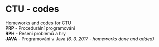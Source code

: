 # CTU - codes
Homeworks and codes for CTU<br>
<b>PRP</b> - Procedurální programování<br>
<b>RPH</b> - Řešení problémů a hry<br>
<b>JAVA</b> - Programování v Java <i>(6. 3. 2017 - homeworks done and added)</i><br>
